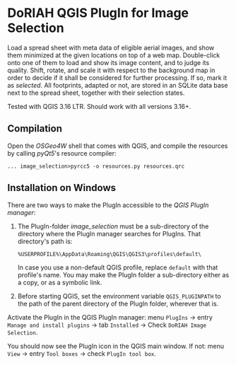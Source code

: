# DoRIAH QGIS PlugIn for Image Selection

Load a spread sheet with meta data of eligible aerial images, and show them minimized at the given locations on top of a web map. Double-click onto one of them to load and show its image content, and to judge its quality. Shift, rotate, and scale it with respect to the background map in order to decide if it shall be considered for further processing. If so, mark it as *selected*. All footprints, adapted or not, are stored in an SQLite data base next to the spread sheet, together with their selection states.

Tested with QGIS 3.16 LTR. Should work with all versions 3.16+.

## Compilation

Open the *OSGeo4W* shell that comes with QGIS, and compile the resources by calling *pyQt5*'s resource compiler:

```
... image_selection>pyrcc5 -o resources.py resources.qrc
```

## Installation on Windows

There are two ways to make the PlugIn accessible to the *QGIS PlugIn manager*:

1. The PlugIn-folder *image_selection* must be a sub-directory of the directory where the PlugIn manager searches for PlugIns. That directory's path is: 

   ```
   %USERPROFILE%\AppData\Roaming\QGIS\QGIS3\profiles\default\
   ```

   In case you use a non-default QGIS profile, replace `default` with that profile's name. You may make the PlugIn folder a sub-directory either as a copy, or as a symbolic link.

2. Before starting QGIS, set the environment variable `QGIS_PLUGINPATH` to the path of the parent directory of the PlugIn folder, wherever that is.

Activate the PlugIn in the QGIS PlugIn manager: menu `PlugIns` → entry `Manage and install plugins` → tab `Installed` → Check `DoRIAH Image Selection`.

You should now see the PlugIn icon in the QGIS main window. If not: menu `View` → entry `Tool boxes` → check `PlugIn tool box`.